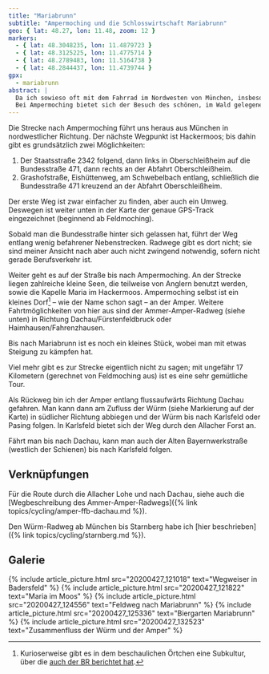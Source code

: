 ```yaml
---
title: "Mariabrunn"
subtitle: "Ampermoching und die Schlosswirtschaft Mariabrunn"
geo: { lat: 48.27, lon: 11.48, zoom: 12 }
markers:
  - { lat: 48.3048235, lon: 11.4879723 }
  - { lat: 48.3125225, lon: 11.4775714 }
  - { lat: 48.2789483, lon: 11.5164738 }
  - { lat: 48.2844437, lon: 11.4739744 }
gpx:
  - mariabrunn
abstract: |
  Da ich sowieso oft mit dem Fahrrad im Nordwesten von München, insbesondere der Karlsfelder Region bin, lag es nahe, noch ein Stück weiter Richtung Amper zu radeln.
  Bei Ampermoching bietet sich der Besuch des schönen, im Wald gelegenen Biergartens Mariabrunn an.
---
```


Die Strecke nach Ampermoching führt uns heraus aus München in nordwestlicher Richtung.
Der nächste Wegpunkt ist Hackermoos; bis dahin gibt es grundsätzlich zwei Möglichkeiten:

1. Der Staatsstraße 2342 folgend, dann links in Oberschleißheim auf die Bundesstraße 471, dann rechts an der Abfahrt Oberschleißheim.
2. Grashofstraße, Eishüttenweg, am Schwebelbach entlang, schließlich die Bundesstraße 471 kreuzend an der Abfahrt Oberschleißheim.

Der erste Weg ist zwar einfacher zu finden, aber auch ein Umweg.
Deswegen ist weiter unten in der Karte der genaue GPS-Track eingezeichnet (beginnend ab Feldmoching).

Sobald man die Bundesstraße hinter sich gelassen hat, führt der Weg entlang wenig befahrener Nebenstrecken.
Radwege gibt es dort nicht; sie sind meiner Ansicht nach aber auch nicht zwingend notwendig, sofern nicht gerade Berufsverkehr ist.

Weiter geht es auf der Straße bis nach Ampermoching.
An der Strecke liegen zahlreiche kleine Seen, die teilweise von Anglern benutzt werden, sowie die Kapelle Maria im Hackermoos.
Ampermoching selbst ist ein kleines Dorf[^1] – wie der Name schon sagt – an der Amper.
Weitere Fahrtmöglichkeiten von hier aus sind der Ammer-Amper-Radweg (siehe unten) in Richtung Dachau/Fürstenfeldbruck oder Haimhausen/Fahrenzhausen.

Bis nach Mariabrunn ist es noch ein kleines Stück, wobei man mit etwas Steigung zu kämpfen hat.

Viel mehr gibt es zur Strecke eigentlich nicht zu sagen; mit ungefähr 17 Kilometern (gerechnet von Feldmoching aus) ist es eine sehr gemütliche Tour.

Als Rückweg bin ich der Amper entlang flussaufwärts Richtung Dachau gefahren.
Man kann dann am Zufluss der Würm (siehe Markierung auf der Karte) in südlicher Richtung abbiegen und der Würm bis nach Karlsfeld oder Pasing folgen.
In Karlsfeld bietet sich der Weg durch den Allacher Forst an.

Fährt man bis nach Dachau, kann man auch der Alten Bayernwerkstraße (westlich der Schienen) bis nach Karlsfeld folgen.

## Verknüpfungen

Für die Route durch die Allacher Lohe und nach Dachau, siehe auch die [Wegbeschreibung des Ammer-Amper-Radwegs]({% link topics/cycling/amper-ffb-dachau.md %}).

Den Würm-Radweg ab München bis Starnberg habe ich [hier beschrieben]({% link topics/cycling/starnberg.md %}).

## Galerie

<div class="gallery">
  {% include article_picture.html src="20200427_121018" text="Wegweiser in Badersfeld" %}
  {% include article_picture.html src="20200427_121822" text="Maria im Moos" %}
  {% include article_picture.html src="20200427_124556" text="Feldweg nach Mariabrunn" %}
  {% include article_picture.html src="20200427_125336" text="Biergarten Mariabrunn" %}
  {% include article_picture.html src="20200427_132523" text="Zusammenfluss der Würm und der Amper" %}
</div>

[^1]: Kurioserweise gibt es in dem beschaulichen Örtchen eine Subkultur, über die [auch der BR berichtet hat](https://www.youtube.com/watch?v=8AAbyVq1sEo).
